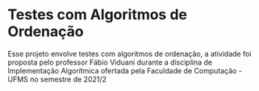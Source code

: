 # Testes com Algoritmos de Ordenação
Esse projeto envolve testes com algoritmos de ordenação, a atividade foi proposta pelo professor Fábio Viduani durante a disciplina de Implementação Algorítmica ofertada pela Faculdade de Computação - UFMS no semestre de 2021/2
